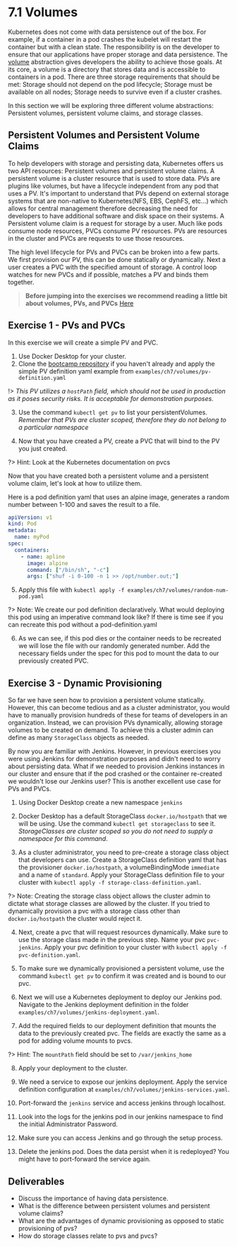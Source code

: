 # 7.1 Volumes 

Kubernetes does not come with data persistence out of the box. For example, if a container in a pod crashes the kubelet will restart the container but with a clean state. The responsibility is on the developer to ensure that our applications have proper storage and data persistence. The [volume](https://kubernetes.io/docs/concepts/storage/volumes/) abstraction gives developers the ability to achieve those goals. At its core, a volume is a directory that stores data and is accessible to containers in a pod. There are three storage requirements that should be met: Storage should not depend on the pod lifecycle; Storage must be available on all nodes; Storage needs to survive even if a cluster crashes. 

In this section we will be exploring three different volume abstractions: Persistent volumes, persistent volume claims, and storage classes. 

## Persistent Volumes and Persistent Volume Claims

To help developers with storage and persisting data, Kubernetes offers us two API resources: Persistent volumes and persistent volume claims. A persistent volume is a cluster resource that is used to store data. PVs are plugins like volumes, but have a lifecycle independent from any pod that uses a PV. It's important to understand that PVs depend on external storage systems that are non-native to Kubernetes(NFS, EBS, CephFS, etc...) which allows for central management therefore decreasing the need for developers to have additional software and disk space on their systems. A Persistent volume claim is a request for storage by a user. Much like pods consume node resources, PVCs consume PV resources. PVs are resources in the cluster and PVCs are requests to use those resources. 

The high level lifecycle for PVs and PVCs can be broken into a few parts. We first provision our PV, this can be done statically or dynamically. Next a user creates a PVC with the specified amount of storage. A control loop watches for new PVCs and if possible, matches a PV and binds them together.

> **Before jumping into the exercises we recommend reading a little bit about volumes, PVs, and PVCs** [Here](https://kubernetes.io/docs/concepts/storage/persistent-volumes/)

## Exercise 1 - PVs and PVCs
In this exercise we will create a simple PV and PVC.

1. Use Docker Desktop for your cluster.
2. Clone the [bootcamp repository](https://github.com/liatrio/devops-bootcamp.git) if you haven't already and apply the simple PV definition yaml example from `examples/ch7/volumes/pv-definition.yaml`

  !> *This PV utilizes a `hostPath` field, which should not be used in production as it poses security risks. It is acceptable for demonstration purposes.*

3. Use the command `kubectl get pv` to list your persistentVolumes. *Remember that PVs are cluster scoped, therefore they do not belong to a particular namespace*

4. Now that you have created a PV, create a PVC that will bind to the PV you just created.

?> Hint: Look at the Kubernetes documentation on pvcs

Now that you have created both a persistent volume and a persistent volume claim, let's look at how to utilize them. 

Here is a pod definition yaml that uses an alpine image, generates a random number between 1-100 and saves the result to a file. 

```yaml
apiVersion: v1
kind: Pod
metadata:
  name: myPod
spec:
  containers:
    - name: apline
      image: alpine
      command: ["/bin/sh", "-c"]
      args: ["shuf -i 0-100 -n 1 >> /opt/number.out;"]
```
5. Apply this file with `kubectl apply -f examples/ch7/volumes/random-num-pod.yaml`

?> Note: We create our pod definition declaratively. What would deploying this pod using an imperative command look like? If there is time see if you can recreate this pod without a pod-definition.yaml

6. As we can see, if this pod dies or the container needs to be recreated we will lose the file with our randomly generated number. Add the necessary fields under the spec for this pod to mount the data to our previously created PVC. 

## Exercise 3 - Dynamic Provisioning

So far we have seen how to provision a persistent volume statically. However, this can become tedious and as a cluster administrator, you would have to manually provision hundreds of these for teams of developers in an organization. Instead, we can provision PVs dynamically, allowing storage volumes to be created on demand. To achieve this a cluster admin can define as many `StorageClass` objects as needed. 

By now you are familiar with Jenkins. However, in previous exercises you were using Jenkins for demonstration purposes and didn't need to worry about persisting data. What if we needed to provision Jenkins instances in our cluster and ensure that if the pod crashed or the container re-created we wouldn't lose our Jenkins user? This is another excellent use case for PVs and PVCs.

1. Using Docker Desktop create a new namespace `jenkins`

2. Docker Desktop has a default StorageClass `docker.io/hostpath` that we will be using. Use the command `kubectl get storageclass` to see it. *StorageClasses are cluster scoped so you do not need to supply a namespace for this command*. 

3. As a cluster administrator, you need to pre-create a storage class object that developers can use. Create a StorageClass definition yaml that has the provisioner `docker.io/hostpath`, a volumeBindingMode `immediate` and a name of `standard`. Apply your StorageClass definition file to your cluster with `kubectl apply -f storage-class-definition.yaml`. 

?> Note: Creating the storage class object allows the cluster admin to dictate what storage classes are allowed by the cluster. If you tried to dynamically provision a pvc with a storage class other than `docker.io/hostpath` the cluster would reject it.

4. Next, create a pvc that will request resources dynamically. Make sure to use the storage class made in the previous step. Name your pvc `pvc-jenkins`. Apply your pvc definition to your cluster with `kubectl apply -f pvc-definition.yaml`.

5. To make sure we dynamically provisioned a persistent volume, use the command `kubectl get pv` to confirm it was created and is bound to our pvc. 

6. Next we will use a Kubernetes deployment to deploy our Jenkins pod. Navigate to the Jenkins deployment definition in the folder `examples/ch7/volumes/jenkins-deployment.yaml`. 

7. Add the required fields to our deployment definition that mounts the data to the previously created pvc. The fields are exactly the same as a pod for adding volume mounts to pvcs. 

?> Hint: The `mountPath` field should be set to `/var/jenkins_home`

8. Apply your deployment to the cluster.

9. We need a service to expose our jenkins deployment. Apply the service definition configuration at `examples/ch7/volumes/jenkins-services.yaml`. 

10. Port-forward the `jenkins` service and access jenkins through localhost.

11. Look into the logs for the jenkins pod in our jenkins namespace to find the initial Administrator Password. 

12. Make sure you can access Jenkins and go through the setup process. 

13. Delete the jenkins pod. Does the data persist when it is redeployed? You might have to port-forward the service again. 

## Deliverables 

- Discuss the importance of having data persistence.
- What is the difference between persistent volumes and persistent volume claims?
- What are the advantages of dynamic provisioning as opposed to static provisioning of pvs? 
- How do storage classes relate to pvs and pvcs? 
